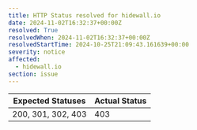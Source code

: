 ```yaml
---
title: HTTP Status resolved for hidewall.io
date: 2024-11-02T16:32:37+00:00Z
resolved: True
resolvedWhen: 2024-11-02T16:32:37+00:00Z
resolvedStartTime: 2024-10-25T21:09:43.161639+00:00
severity: notice
affected:
  - hidewall.io
section: issue
---
```


| Expected Statuses | Actual Status  |
|-------------------|----------------|
| 200, 301, 302, 403 | 403 |
